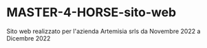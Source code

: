 # MASTER-4-HORSE-sito-web
Sito web realizzato per l'azienda Artemisia srls da Novembre 2022 a Dicembre 2022
